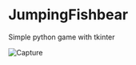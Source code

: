 # JumpingFishbear
Simple python game with tkinter

![Capture](https://user-images.githubusercontent.com/91424397/134813576-c3dcef4c-0e25-4f9f-b965-b9a1eb6a6f8e.PNG)
